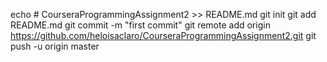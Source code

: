 echo # CourseraProgrammingAssignment2 >> README.md
git init
git add README.md
git commit -m "first commit"
git remote add origin https://github.com/heloisaclaro/CourseraProgrammingAssignment2.git
git push -u origin master
